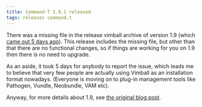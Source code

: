 ```yaml
---
title: Command-T 1.9.1 released
tags: releases command.t
---
```


There was a missing file in the release vimball archive of version 1.9 (which [came out 5 days ago](/blog/command-t-1.9-released)). This release includes the missing file, but other than that there are no functional changes, so if things are working for you on 1.9 then there is no need to upgrade.

As an aside, it took 5 days for anybody to report the issue, which leads me to believe that very few people are actually using Vimball as an installation format nowadays. (Everyone is moving on to plug-in management tools like Pathogen, Vundle, Neobundle, VAM etc).

Anyway, for more details about 1.9, see [the original blog post](/blog/command-t-1.9-released).
